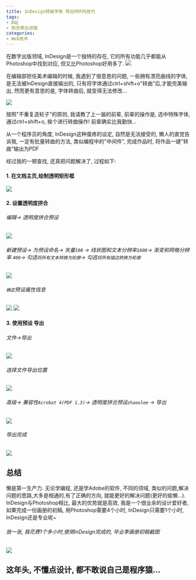 ```yaml
---
title: InDesign转曲字体 导出PDF的技巧
tags: 
- B站
- 网页黑白滤镜
categories:
- Web技术
---
```




在数字出版领域, InDesign是一个独特的存在, 它的所有功能几乎都能从Photoshop中找到对应, 但又比Photoshop好用多了.
![](https://cdn.fangyuanxiaozhan.com/assets/1611570586333EZhfhpjH.png)


在编辑部担任美术编辑的时候, 我遇到了很意思的问题, 一些拥有漂亮曲线的字体, 是无法被InDesign直接输出的, 只有将字体通过ctrl+shift+o"转曲"后,才能完美输出, 然而更有意思的是, 字体转曲后, 就变得无法修改...

![](https://cdn.fangyuanxiaozhan.com/assets/1611570584788SHhz8Myy.png)

按照"不重复造轮子"的原则, 我请教了上一届的前辈, 前辈的操作是, 选中特殊字体,通过ctrl+shift+o, 挨个进行转曲操作! 前辈确实比我勤快...

从一个程序员的角度, InDesign这种蛋疼的设定, 自然是无法接受的, 懒人的直觉告诉我, 一定有批量转曲的方法, 类似编程中的"中间件", 完成作品时,  将作品一键"转曲"输出为PDF

经过我的一顿查找, 还真把问题解决了, 过程如下: 

#### 1. 在文档主页,绘制透明矩形框
![](https://cdn.fangyuanxiaozhan.com/assets/1611570583899XWPCz6Ws.png)

#### 2. 设置透明度拼合
###### 编辑-> 透明度拼合预设
![](https://cdn.fangyuanxiaozhan.com/assets/1611570585084zrYPFtKm.png)
###### 新建预设-> 为预设命名-> 矢量`100` -> 线状图和文本分辨率`1600`-> 渐变和网格分辨率 `400`-> 勾选`将所有文本转换为轮廓`-> 勾选`将所有描边转换为轮廓`
![](https://cdn.fangyuanxiaozhan.com/assets/1611570583939YYxbXayj.png)
###### `确定`预设属性信息
![](https://cdn.fangyuanxiaozhan.com/assets/1611570584033CJRZ2PcD.png)
![](https://cdn.fangyuanxiaozhan.com/assets/1611570584165WT61j54i.png)


#### 3. 使用预设 导出
###### 文件->导出
![](https://cdn.fangyuanxiaozhan.com/assets/1611570584067pDdx5nJc.png)
###### 选择文件导出位置
![](https://cdn.fangyuanxiaozhan.com/assets/1611570584267xym0tfFk.png)
###### 高级-> 兼容性`Acrobat 4(PDF 1.3)`-> 透明度拼合预设`zhaoolee` -> 导出
![](https://cdn.fangyuanxiaozhan.com/assets/1611570584154C2JZ7rbt.png)
###### 导出完成

![](https://cdn.fangyuanxiaozhan.com/assets/1611570586263MAyf1EEz.png)


## 总结
懒是第一生产力.
无论学编程, 还是学Adobe的软件, 不同的领域, 类似的问题,解决问题的思路,大多是相通的,有了正确的方向, 就能更好的解决问题(更好的偷懒...).
InDesign与Photoshop相比, 最大的优势就是高效, 我是一个很业余的设计爱好者, 如果完成一份画册的初稿, 用Photoshop需要4个小时, InDesign只需要1个小时, InDesign还是专业呢~
###### 放一张, 我花费1个多小时,使用InDesign完成的, 毕业季画册初稿截图

![](https://cdn.fangyuanxiaozhan.com/assets/1611570584536i3GW0NAx.png)

## **这年头, 不懂点设计, 都不敢说自己是程序猿...**
